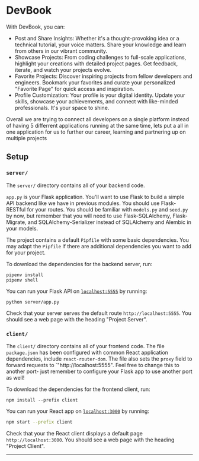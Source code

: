 # DevBook

With DevBook, you can:

- Post and Share Insights: Whether it's a thought-provoking idea or a technical tutorial, your voice matters. Share your knowledge and learn from others in our vibrant community.
- Showcase Projects: From coding challenges to full-scale applications, highlight your creations with detailed project pages. Get feedback, iterate, and watch your projects evolve.
- Favorite Projects: Discover inspiring projects from fellow developers and engineers. Bookmark your favorites and curate your personalized "Favorite Page" for quick access and inspiration.
- Profile Customization: Your profile is your digital identity. Update your skills, showcase your achievements, and connect with like-minded professionals. It's your space to shine.

Overall we are trying to connect all developers on a single platform instead of having 5 differrent applications running at the same time, lets put a all in one application for us to further our career, learning and partnering up on multiple projects

## Setup

### `server/`

The `server/` directory contains all of your backend code.

`app.py` is your Flask application. You'll want to use Flask to build a simple
API backend like we have in previous modules. You should use Flask-RESTful for
your routes. You should be familiar with `models.py` and `seed.py` by now, but
remember that you will need to use Flask-SQLAlchemy, Flask-Migrate, and
SQLAlchemy-Serializer instead of SQLAlchemy and Alembic in your models.

The project contains a default `Pipfile` with some basic dependencies. You may
adapt the `Pipfile` if there are additional dependencies you want to add for
your project.

To download the dependencies for the backend server, run:

```console
pipenv install
pipenv shell
```

You can run your Flask API on [`localhost:5555`](http://localhost:5555) by
running:

```console
python server/app.py
```

Check that your server serves the default route `http://localhost:5555`. You
should see a web page with the heading "Project Server".

### `client/`

The `client/` directory contains all of your frontend code. The file
`package.json` has been configured with common React application dependencies,
include `react-router-dom`. The file also sets the `proxy` field to forward
requests to `"http://localhost:5555". Feel free to change this to another port-
just remember to configure your Flask app to use another port as well!

To download the dependencies for the frontend client, run:

```console
npm install --prefix client
```

You can run your React app on [`localhost:3000`](http://localhost:3000) by
running:

```sh
npm start --prefix client
```

Check that your the React client displays a default page
`http://localhost:3000`. You should see a web page with the heading "Project
Client".

---
